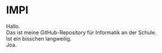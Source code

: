 # IMPI
Hallo.  
Das ist meine GitHub-Repository für Informatik an der Schule.  
Ist ein bisschen langweilig.  
Joa.  

